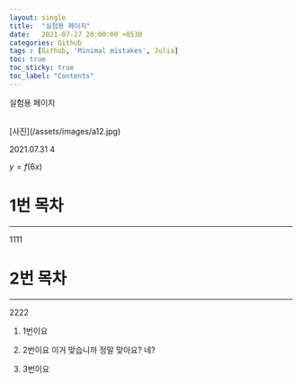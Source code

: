 ```yaml
---
layout: single
title:  "실험용 페이지"
date:   2021-07-27 20:00:00 +0530
categories: Github
tags : [Github, 'Minimal mistakes', Julia]
toc: true
toc_sticky: true
toc_label: "Contents"
---
```


실험용 페이지

<br>
[사진](/assets/images/a12.jpg)

2021.07.31
4 <br>

$y=f(6x)$

# 1번 목차
----
1111

# 2번 목차
---
2222

1. 1번이요
2. 2번이요
    이거 맞습니까
    정말 맞아요?
    네?


3. 3번이요
